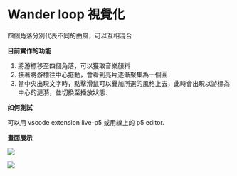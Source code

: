 # Wander loop 視覺化

四個角落分別代表不同的曲風，可以互相混合

**目前實作的功能**

1. 將游標移至四個角落，可以獲取音樂顏料
2. 接著將游標往中心拖動，會看到亮片逐漸聚集為一個圓
3. 當中央出現文字時，點擊滑鼠可以疊加所選的風格上去，此時會出現以游標為中心的漣漪，並切換至播放狀態．

**如何測試**

可以用 vscode extension live-p5 或用線上的 p5 editor.

**畫面展示**

![](https://i.imgur.com/dmVn0z1.png)

![](https://i.imgur.com/PmmZtNJ.png)

